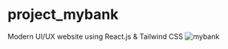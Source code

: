 # project_mybank
Modern UI/UX website using React.js &amp; Tailwind CSS
![mybank](https://user-images.githubusercontent.com/72430854/222976436-b68884ae-710f-4b9e-96a5-4d6f59c3dc33.png)
